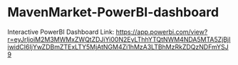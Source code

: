 # MavenMarket-PowerBI-dashboard
Interactive PowerBI Dashboard Link: https://app.powerbi.com/view?r=eyJrIjoiM2M3MWMxZWQtZDJiYi00N2EyLThhYTQtNWM4NDA5MTA5ZjBjIiwidCI6IjYwZDBmZTExLTY5MjAtNGM4Zi1hMzA3LTBhMzRkZDQzNDFmYSJ9
